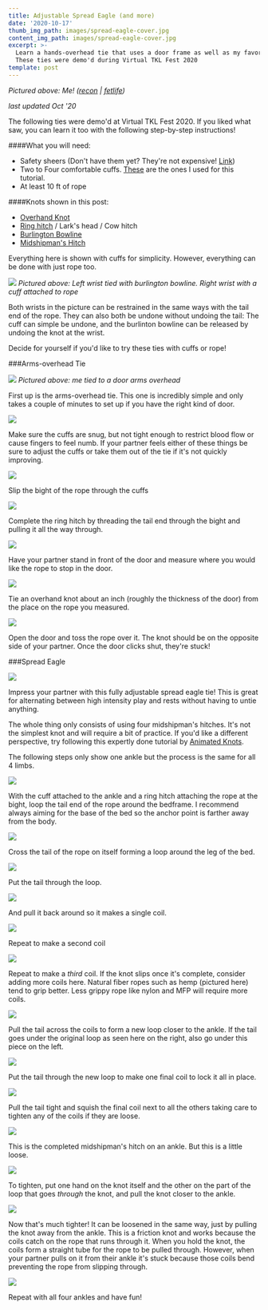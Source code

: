 ```yaml
---
title: Adjustable Spread Eagle (and more)
date: '2020-10-17'
thumb_img_path: images/spread-eagle-cover.jpg
content_img_path: images/spread-eagle-cover.jpg
excerpt: >-
  Learn a hands-overhead tie that uses a door frame as well as my favorite version of a classic spread eagle.  
  These ties were demo'd during Virtual TKL Fest 2020
template: post
---
```

*Pictured above: Me! ([recon](https://www.recon.com/view_profile.aspx?id=1437677) | [fetlife](https://fetlife.com/users/3348505))*

*last updated Oct '20*

The following ties were demo'd at Virtual TKL Fest 2020. If you liked what saw, you can learn it too with the following step-by-step instructions!

####What you will need:
  + Safety sheers (Don't have them yet? They're not expensive! [Link](https://www.agreeableagony.com/products/safety-sheers))
  + Two to Four comfortable cuffs. [These](https://www.amazon.com/Harbinger-Neoprene-Padded-2-Inch-Ankle/dp/B000KFTFLU/) are the ones I used for this tutorial.
  + At least 10 ft of rope

####Knots shown in this post:
  + [Overhand Knot](https://www.animatedknots.com/overhand-knot)
  + [Ring hitch](https://www.animatedknots.com/cow-hitch-knot-loops-method) / Lark's head / Cow hitch
  + [Burlington Bowline](https://ifavermont.blogspot.com/2013/11/the-burlington-bowline.html)
  + [Midshipman's Hitch](https://www.animatedknots.com/midshipmans-hitch-knot)

Everything here is shown with cuffs for simplicity. However, everything can be done with just rope too.

![](/images/spread-eagle/7.jpg)
*Pictured above: Left wrist tied with burlington bowline. Right wrist with a cuff attached to rope*

Both wrists in the picture can be restrained in the same ways with the tail end of the rope. They can also both be undone without undoing the tail: The cuff can simple be undone, and the burlinton bowline can be released by undoing the knot at the wrist.

Decide for yourself if you'd like to try these ties with cuffs or rope!

###Arms-overhead Tie

![](/images/spread-eagle/6.jpg)
*Pictured above: me tied to a door arms overhead*

First up is the arms-overhead tie. This one is incredibly simple and only takes a couple of minutes to set up if you have the right kind of door.

![](/images/spread-eagle/1.jpg)

Make sure the cuffs are snug, but not tight enough to restrict blood flow or cause fingers to feel numb. If your partner feels either of these things be sure to adjust the cuffs or take them out of the tie if it's not quickly improving.

![](/images/spread-eagle/2.jpg)

Slip the bight of the rope through the cuffs

![](/images/spread-eagle/3.jpg)

Complete the ring hitch by threading the tail end through the bight and pulling it all the way through.

![](/images/spread-eagle/4.jpg)

Have your partner stand in front of the door and measure where you would like the rope to stop in the door.

![](/images/spread-eagle/5.jpg)

Tie an overhand knot about an inch (roughly the thickness of the door) from the place on the rope you measured.

![](/images/spread-eagle/6.jpg)

Open the door and toss the rope over it. The knot should be on the opposite side of your partner. Once the door clicks shut, they're stuck!

###Spread Eagle

![](/images/spread-eagle/20.jpg)

Impress your partner with this fully adjustable spread eagle tie! This is great for alternating between high intensity play and rests without having to untie anything.

The whole thing only consists of using four midshipman's hitches. It's not the simplest knot and will require a bit of practice. If you'd like a different perspective, try following this expertly done tutorial by [Animated Knots](https://www.animatedknots.com/midshipmans-hitch-knot).

The following steps only show one ankle but the process is the same for all 4 limbs.

![](/images/spread-eagle/8.jpg) 

With the cuff attached to the ankle and a ring hitch attaching the rope at the bight, loop the tail end of the rope around the bedframe. I recommend always aiming for the base of the bed so the anchor point is farther away from the body.

![](/images/spread-eagle/9.jpg)

Cross the tail of the rope on itself forming a loop around the leg of the bed.

![](/images/spread-eagle/10.jpg)

Put the tail through the loop.

![](/images/spread-eagle/11.jpg)

And pull it back around so it makes a single coil.

![](/images/spread-eagle/12.jpg)

Repeat to make a second coil

![](/images/spread-eagle/13.jpg)

Repeat to make a _third_ coil. If the knot slips once it's complete, consider adding more coils here. Natural fiber ropes such as hemp (pictured here) tend to grip better. Less grippy rope like nylon and MFP will require more coils.

![](/images/spread-eagle/14.jpg)

Pull the tail across the coils to form a new loop closer to the ankle. If the tail goes under the original loop as seen here on the right, also go under this piece on the left.

![](/images/spread-eagle/15.jpg)

Put the tail through the new loop to make one final coil to lock it all in place. 

![](/images/spread-eagle/16.jpg)

Pull the tail tight and squish the final coil next to all the others taking care to tighten any of the coils if they are loose.

![](/images/spread-eagle/17.jpg)

This is the completed midshipman's hitch on an ankle. But this is a little loose. 

![](/images/spread-eagle/18.jpg)

To tighten, put one hand on the knot itself and the other on the part of the loop that goes _through_ the knot, and pull the knot closer to the ankle.

![](/images/spread-eagle/19.jpg)

Now that's much tighter! It can be loosened in the same way, just by pulling the knot away from the ankle. This is a friction knot and works because the coils catch on the rope that runs through it. When you hold the knot, the coils form a straight tube for the rope to be pulled through. However, when your partner pulls on it from their ankle it's stuck because those coils bend preventing the rope from slipping through.

![](/images/spread-eagle/20.jpg)

Repeat with all four ankles and have fun!